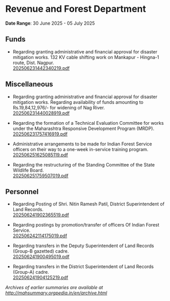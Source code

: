# Revenue and Forest Department

**Date Range**: 30 June 2025 - 05 July 2025


## Funds
- Regarding granting administrative and financial approval for disaster mitigation works. 132 KV cable shifting work on Mankapur - Hingna-1 route, Dist. Nagpur.\
  [202506231442340219.pdf](https://gr.maharashtra.gov.in/Site/Upload/Government%20Resolutions/English/202506231442340219.pdf)

## Miscellaneous
- Regarding granting administrative and financial approval for disaster mitigation works. Regarding availability of funds amounting to Rs.19,84,12,976/- for widening of Nag River.\
  [202506231440028919.pdf](https://gr.maharashtra.gov.in/Site/Upload/Government%20Resolutions/English/202506231440028919.pdf)

- Regarding the formation of a Technical Evaluation Committee for works under the Maharashtra Responsive Development Program (MRDP).\
  [202506231757416919.pdf](https://gr.maharashtra.gov.in/Site/Upload/Government%20Resolutions/English/202506231757416919.pdf)

- Administrative arrangements to be made for Indian Forest Service officers on their way to a one-week in-service training program.\
  [202506251625085119.pdf](https://gr.maharashtra.gov.in/Site/Upload/Government%20Resolutions/English/202506251625085119.pdf)

- Regarding the restructuring of the Standing Committee of the State Wildlife Board.\
  [202506251759507019.pdf](https://gr.maharashtra.gov.in/Site/Upload/Government%20Resolutions/English/202506251759507019.pdf)

## Personnel
- Regarding Posting of Shri. Nitin Ramesh Patil, District Superintendent of Land Records.\
  [202506241902365519.pdf](https://gr.maharashtra.gov.in/Site/Upload/Government%20Resolutions/English/202506241902365519.pdf)

- Regarding postings by promotion/transfer of officers Of Indian Forest Service.\
  [202506242114175019.pdf](https://gr.maharashtra.gov.in/Site/Upload/Government%20Resolutions/English/202506242114175019....pdf)

- Regarding transfers in the Deputy Superintendent of Land Records (Group-B gazetted) cadre.\
  [202506241900495019.pdf](https://gr.maharashtra.gov.in/Site/Upload/Government%20Resolutions/English/202506241900495019.pdf)

- Regarding transfers in the District Superintendent of Land Records (Group-A) cadre.\
  [202506241904125219.pdf](https://gr.maharashtra.gov.in/Site/Upload/Government%20Resolutions/English/202506241904125219.pdf)


*Archives of earlier summaries are available at http://mahsummary.orgpedia.in/en/archive.html*